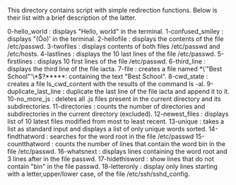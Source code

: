 This directory contains script with simple redirection functions. Below is their list with a brief description of the latter.

0-hello_world : displays "Hello, world" in the terminal.
1-confused_smiley : displays "(Ôo)' in the terminal.
2-hellofile : displays the contents of the file /etc/passwd.
3-twofiles : displays contents of both files /etc/passwd and /etc/hosts.
4-lastlines : displays the 10 last lines of the file /etc/passwd.
5-firstlines : displays 10 first lines of the file /etc/passwd.
6-third_line : displays the third line of the file iacta.
7-file : creates a file named \*\\'"Best School"\'\\*$\?\*\*\*\*\*: containing the text "Best School".
8-cwd_state : creates a file ls_cwd_content with the results of the command ls -al.
9-duplicate_last_line : duplicate the last line of the file iacta and append it to it.
10-no_more_js : deletes all .js files present in the current directory and its subdirectories.
11-directories : counts the number of directories and subdirectories in the current directory (excluded).
12-newest_files : displays list of 10 latest files modified from most to least recent.
13-unique : takes a list as standard input and displays a list of only unique words sorted.
14-findthatword : searches for the word root in the file /etc/passwd
15-countthatword : counts the number of lines that contain the word bin in the file /etc/passwd.
16-whatsnext : displays lines containing the word root and 3 lines after in the file passwd.
17-hidethisword : show lines that do not contain "bin" in the file passwd.
18-letteronly : display only lines starting with a letter,upper/lower case, of the file /etc/ssh/sshd_config.
